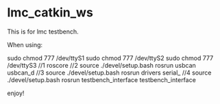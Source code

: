 # lmc_catkin_ws
This is for lmc testbench.

When using:

sudo chmod 777 /dev/ttyS1
sudo chmod 777 /dev/ttyS2
sudo chmod 777 /dev/ttyS3
//1
roscore
//2
source ./devel/setup.bash
rosrun usbcan usbcan_d
//3
source ./devel/setup.bash
rosrun drivers serial_
//4
source ./devel/setup.bash
rosrun testbench_interface testbench_interface

enjoy!

